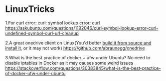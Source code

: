 LinuxTricks
==============

1.For curl error: curl: symbol lookup error: curl   https://askubuntu.com/questions/1192046/curl-symbol-lookup-error-curl-undefined-symbol-curl-url-cleanup

2.A great onedrive client on Linux(You'd better [build it from source and install it](https://github.com/abraunegg/onedrive/blob/master/docs/INSTALL.md), or it may not work)    https://github.com/abraunegg/onedrive

3.What is the best practice of docker + ufw under Ubuntu? No need to disable iptables in Docker as it may causes some weird issues   https://stackoverflow.com/questions/30383845/what-is-the-best-practice-of-docker-ufw-under-ubuntu
